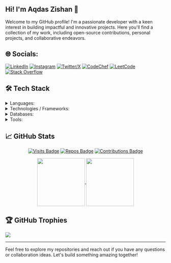 ## Hi! I'm **Aqdas Zishan** 👋

Welcome to my GitHub profile! I'm a passionate developer with a keen interest in building impactful and innovative projects. Here you'll find a collection of my work, including open-source contributions, personal projects, and collaborative endeavors.
<!--
## 🚀 About Me

- 🔭 I’m currently working on [Project Name](project-link)
- 🌱 I’m currently learning [Technology/Language]
- 👯 I’m looking to collaborate on [Type of Projects]
- 🤔 I’m looking for help with [Specific Area]
- 💬 Ask me about [Topics of Expertise]
- 📫 How to reach me: [Your Email](mailto:your-email@example.com)
- 😄 Pronouns: [Your Pronouns]
- ⚡ Fun fact: [A Fun Fact About You]
-->

## 🌐 Socials:
[![LinkedIn](https://img.shields.io/badge/LinkedIn-%230077B5.svg?logo=linkedin&logoColor=white)](https://linkedin.com/in/aqdaszishan)
[![Instagram](https://img.shields.io/badge/Instagram-%23E4405F.svg?logo=Instagram&logoColor=white)](https://instagram.com/aqdas_zishan)
[![Twitter/X](https://img.shields.io/badge/Twitter/X-%231DA1F2.svg?logo=X&logoColor=black)](https://twitter.com/AqdasZishan)
[![CodeChef](https://img.shields.io/badge/CodeChef-%23964B00.svg?logo=CodeChef&logoColor=black)](https://www.codechef.com/users/aqdaszishan)
[![LeetCode](https://img.shields.io/badge/LeetCode-000000.svg?logo=LeetCode&logoColor=#d16c06)](https://leetcode.com/u/AqdasZishan/)
[![Stack Overflow](https://img.shields.io/badge/-Stackoverflow-FE7A16?logo=stack-overflow&logoColor=white)](https://stackoverflow.com/users/23510435/aqdas-zishan)

## 🛠️ Tech Stack
<details>
<summary>Languages:</summary>
  <p></p>
  
  ![HTML5](https://img.shields.io/badge/html5-%23E34F26.svg?style=flat-square&logo=html5&logoColor=white)
  ![CSS3](https://img.shields.io/badge/css3-%231572B6.svg?style=flat-square&logo=css3&logoColor=white)
  ![JavaScript](https://img.shields.io/badge/javascript-%23323330.svg?style=flat-square&logo=javascript&logoColor=%23F7DF1E)
  ![C](https://img.shields.io/badge/c-%2300599C.svg?style=flat-square&logo=c&logoColor=white)
  ![Java](https://img.shields.io/badge/java-%23ED8B00.svg?style=flat-square&logo=openjdk&logoColor=white)
  ![Python](https://img.shields.io/badge/python-3670A0?style=flat-square&logo=python&logoColor=ffdd54)
</details>

<details>
  <summary>Technologies / Frameworks:</summary><p></p>

  ![Vite](https://img.shields.io/badge/vite-%23646CFF.svg?style=flat-square&logo=vite&logoColor=white)
  ![NodeJS](https://img.shields.io/badge/node.js-6DA55F?style=flat-square&logo=node.js&logoColor=white)
  ![Express.js](https://img.shields.io/badge/express.js-%23404d59.svg?style=flat-square&logo=express&logoColor=%2361DAFB)
  ![Django](https://img.shields.io/badge/django-%23092E20.svg?style=flat-square&logo=django&logoColor=white)
  ![React](https://img.shields.io/badge/react-%2320232a.svg?style=flat-square&logo=react&logoColor=%2361DAFB)
  ![Next JS](https://img.shields.io/badge/Next-black?style=flat-square&logo=next.js&logoColor=white)
  ![Bootstrap](https://img.shields.io/badge/bootstrap-%238511FA.svg?style=flat-square&logo=bootstrap&logoColor=white)
  ![TailwindCSS](https://img.shields.io/badge/tailwindcss-%2338B2AC.svg?style=flat-square&logo=tailwind-css&logoColor=white)
  ![Material-Ui](https://img.shields.io/badge/Material--UI-0081CB?style=flat-square&logo=material-ui&logoColor=white)
  ![Git](https://img.shields.io/badge/git-%23F05033.svg?style=flat-square&logo=git&logoColor=white)
  ![Prisma](https://img.shields.io/badge/Prisma-3982CE?style=flat-square&logo=Prisma&logoColor=white)
  ![Docker](https://img.shields.io/badge/docker-%230db7ed.svg?style=flat-square&logo=docker&logoColor=white)
  ![NPM](https://img.shields.io/badge/NPM-%23CB3837.svg?style=flat-square&logo=npm&logoColor=white)
  ![Nodemon](https://img.shields.io/badge/NODEMON-%23323330.svg?style=flat-square&logo=nodemon&logoColor=%BBDEAD)
  ![JWT](https://img.shields.io/badge/JWT-black?style=flat-square&logo=JSON%20web%20tokens)
  ![Webpack](https://img.shields.io/badge/webpack-%238DD6F9.svg?style=flat-square&logo=webpack&logoColor=black)
  ![Vercel](https://img.shields.io/badge/vercel-%23000000.svg?style=flat-square&logo=vercel&logoColor=white)
  ![Kubernetes](https://img.shields.io/badge/kubernetes-%23326ce5.svg?style=flat-square&logo=kubernetes&logoColor=white)
  ![Apache](https://img.shields.io/badge/apache-%23D42029.svg?style=flat-square&logo=apache&logoColor=white)
  ![Jenkins](https://img.shields.io/badge/jenkins-%232C5263.svg?style=flat-square&logo=jenkins&logoColor=white)
  ![Nginx](https://img.shields.io/badge/nginx-%23009639.svg?style=flat-square&logo=nginx&logoColor=white)
</details>

<details>
<summary>Databases:</summary>
  
  ![MySQL](https://img.shields.io/badge/mysql-4479A1.svg?style=flat-square&logo=mysql&logoColor=white)
  ![MongoDB](https://img.shields.io/badge/MongoDB-%234ea94b.svg?style=flat-square&logo=mongodb&logoColor=white)
  ![Postgres](https://img.shields.io/badge/postgres-%23316192.svg?style=flat-square&logo=postgresql&logoColor=white)
  ![Firebase](https://img.shields.io/badge/firebase-%23039BE5.svg?style=flat-square&logo=firebase)
</details>

<details>
<summary>Tools:</summary>
  
  ![GitHub](https://img.shields.io/badge/github-%23121011.svg?style=flat-square&logo=github&logoColor=white)
  ![Postman](https://img.shields.io/badge/Postman-FF6C37?style=flat-square&logo=postman&logoColor=white)
  ![Visual Studio Code](https://img.shields.io/badge/Visual%20Studio%20Code-0078d7.svg?style=flat-square&logo=visual-studio-code&logoColor=white)
  ![IntelliJ IDEA](https://img.shields.io/badge/IntelliJIDEA-000000.svg?style=flat-square&logo=intellij-idea&logoColor=white)
  ![Eclipse](https://img.shields.io/badge/Eclipse-FE7A16.svg?style=flat-square&logo=Eclipse&logoColor=white)
  ![NetBeans IDE](https://img.shields.io/badge/NetBeansIDE-1B6AC6.svg?style=flat-square&logo=apache-netbeans-ide&logoColor=white)
  ![Jupyter Notebook](https://img.shields.io/badge/jupyter-%23FA0F00.svg?style=flat-square&logo=jupyter&logoColor=white)
  ![Google Colab](https://img.shields.io/badge/Google%20Colab-%23F9A825.svg?style=flat-square&logo=googlecolab&logoColor=white)
  ![Replit](https://img.shields.io/badge/Replit-DD1200?style=flat-square&logo=Replit&logoColor=white)
  ![CodeSandbox](https://img.shields.io/badge/Codesandbox-040404?style=flat-square&logo=codesandbox&logoColor=DBDBDB)
  ![Notion](https://img.shields.io/badge/Notion-%23000000.svg?style=flat-square&logo=notion&logoColor=white)
  ![Jira](https://img.shields.io/badge/jira-%230A0FFF.svg?style=flat-square&logo=jira&logoColor=white)
  ![Microsoft Office](https://img.shields.io/badge/Microsoft_Office-D83B01?style=flat-square&logo=microsoft-office&logoColor=white)
  ![Canva](https://img.shields.io/badge/Canva-%2300C4CC.svg?style=flat-square&logo=Canva&logoColor=white)
  ![Figma](https://img.shields.io/badge/figma-%23F24E1E.svg?style=flat-square&logo=figma&logoColor=white)
  ![Adobe Photoshop](https://img.shields.io/badge/adobe%20photoshop-%2331A8FF.svg?style=flat-square&logo=adobe%20photoshop&logoColor=white)
  ![Adobe Illustrator](https://img.shields.io/badge/adobe%20illustrator-%23FF9A00.svg?style=flat-square&logo=adobe%20illustrator&logoColor=white)
</details>

## 📈 GitHub Stats

<span align="center">
  
  [![Visits Badge](https://komarev.com/ghpvc/?username=AqdasZishan&style=for-the-badge&color=FE7A16&label=VIEWS)](https://github.com/AqdasZishan)
  [![Repos Badge](https://badges.strrl.dev/repos/AqdasZishan?style=for-the-badge&color=FE7A16&label=REPOS)](https://github.com/AqdasZishan?tab=repositories)
  [![Contributions Badge](https://badges.strrl.dev/contributions/all/AqdasZishan?style=for-the-badge&color=FE7A16&label=CONTRIBUTIONS)](https://github.com/AqdasZishan)

  <div>
    <!--[Github Stats]-->
    <a href="https://github.com/AqdasZishan">
      <img height=150 align="center" src="https://github-readme-stats.vercel.app/api?username=AqdasZishan&show_icons=true&title_color=FE7A16&text_color=FFFFFF&icon_color=FE7A16&bg_color=1C1917&border_color=FE7A16&border_radius=6&count_private=true&include_all_commits=true" />
    </a>
    <!--[Top Languages]-->
    <a href="https://github.com/AqdasZishan">
      <img height=150 align="center" src="https://github-readme-stats.vercel.app/api/top-langs/?username=AqdasZishan&layout=compact&title_color=FE7A16&text_color=FFFFFF&icon_color=FE7A16&bg_color=1C1917&border_color=FE7A16&border_radius=6" />
    </a>
  </div>
</span>

## 🏆 GitHub Trophies
![](https://github-profile-trophy.vercel.app/?username=AqdasZishan&theme=radical&no-frame=false&no-bg=true&margin-w=4)

<!--
## 📫 Connect with Me

- [LinkedIn](https://www.linkedin.com/in/your-linkedin/)
- [Twitter](https://twitter.com/your-twitter)
- [Portfolio](https://your-portfolio.com)
-->
---

Feel free to explore my repositories and reach out if you have any questions or collaboration ideas. Let's build something amazing together!
